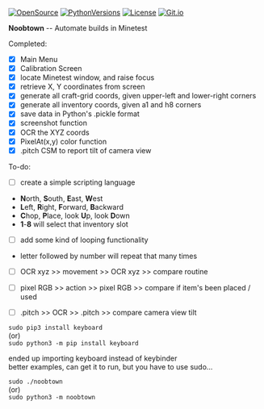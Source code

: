 [![OpenSource](https://img.shields.io/badge/Open-Source-orange.svg)](https://github.com/doyousketch2)  [![PythonVersions](https://img.shields.io/badge/Python-3.x-blue.svg)](https://www.python.org/)  [![License](https://img.shields.io/badge/license-AGPL-lightgrey.svg)](https://www.gnu.org/licenses/agpl-3.0.en.html)  [![Git.io](https://img.shields.io/badge/Git.io-fANWr-233139.svg)](https://git.io/fANWr) 

**Noobtown**  --  Automate builds in Minetest  

Completed:  
- [x] Main Menu  
- [x] Calibration Screen  
- [x] locate Minetest window, and raise focus  
- [x] retrieve X, Y coordinates from screen  
- [x] generate all craft-grid coords, given upper-left and lower-right corners
- [x] generate all inventory coords, given a1 and h8 corners
- [x] save data in Python's .pickle format  
- [x] screenshot function  
- [x] OCR the XYZ coords  
- [x] PixelAt(x,y) color function  
- [x] .pitch CSM to report tilt of camera view  

To-do:  
- [ ] create a simple scripting language  
+ **N**orth, **S**outh, **E**ast, **W**est  
+ **L**eft, **R**ight, **F**orward, **B**ackward  
+ **C**hop, **P**lace, look **U**p, look **D**own  
+ **1**-**8** will select that inventory slot  
- [ ] add some kind of looping functionality  
+ letter followed by number will repeat that many times  
- [ ] OCR xyz >> movement >> OCR xyz >> compare routine  
- [ ] pixel RGB >> action >> pixel RGB >> compare if item's been placed / used  
- [ ] .pitch >> OCR >> .pitch >> compare camera view tilt  


`sudo pip3 install keyboard`  
(or)  
`sudo python3 -m pip install keyboard`  

ended up importing keyboard instead of keybinder  
better examples, can get it to run, but you have to use sudo...  

`sudo ./noobtown`  
(or)  
`sudo python3 -m noobtown`  

